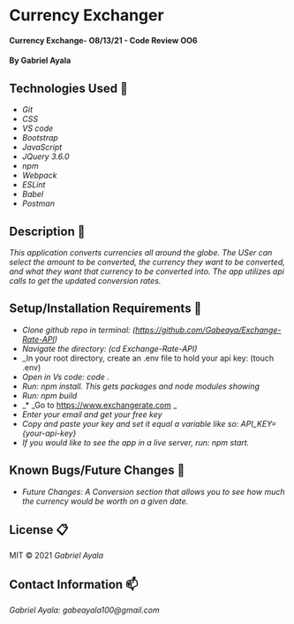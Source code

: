 # Currency Exchanger

#### Currency Exchange- O8/13/21 - Code Review OO6

#### By Gabriel Ayala

## Technologies Used :floppy_disk:

* _Git_
* _CSS_
* _VS code_
* _Bootstrap_
* _JavaScript_
* _JQuery 3.6.0_
* _npm_
* _Webpack_
* _ESLint_
* _Babel_
* _Postman_

## Description :page_with_curl:
_This application converts currencies all around the globe. The USer can select the amount to be converted, the currency they want to be converted, and what they want that currency to be converted into. The app utilizes api calls to get the updated conversion rates._

## Setup/Installation Requirements :triangular_ruler:

* _Clone github repo in terminal: (https://github.com/Gabeaya/Exchange-Rate-API)_
* _Navigate the directory: (cd Exchange-Rate-API)_
* _In your root directory, create an .env file to hold your api key: (touch .env)
* _Open in Vs code: code ._
* _Run: npm install. This  gets packages and node modules showing_
* _Run: npm build_
* _* _Go to https://www.exchangerate.com _
* _Enter your email and get your free key_
* _Copy and paste your key and set it equal a variable like so: API_KEY={your-api-key}_
* _If you would like to see the app in a live server, run: npm start._



## Known Bugs/Future Changes :bug:

* _Future Changes: A Conversion section that allows you to see how much the currency would be worth on a given date._


## License :clipboard:
MIT &copy; 2021 _Gabriel Ayala_
## Contact Information :mailbox:

_Gabriel Ayala:
gabeayala100@gmail.com_